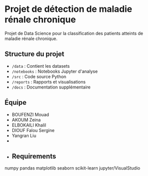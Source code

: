 # Projet de détection de maladie rénale chronique

Projet de Data Science pour la classification des patients atteints de maladie rénale chronique.

## Structure du projet
- `/data` : Contient les datasets
- `/notebooks` : Notebooks Jupyter d'analyse
- `/src` : Code source Python
- `/reports` : Rapports et visualisations
- `/docs` : Documentation supplémentaire

## Équipe
- BOUFENZI Mouad
- AKOUM Zeina
- ELBOKAILI Khalil
- DIOUF Falou Sergine
- Yangran Liu
- 
- ## Requirements
numpy
pandas
matplotlib
seaborn
scikit-learn
jupyter/VisualStudio
